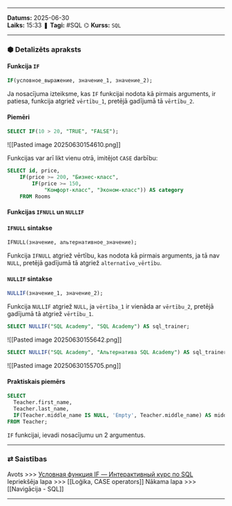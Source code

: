 ___
**Datums:** 2025-06-30   
**Laiks:** 15:33 
❚ **Tagi:** #SQL 
⌬ **Kurss:**  `SQL`

---
### ⬢ Detalizēts apraksts
#### Funkcija `IF`
```sql
IF(условное_выражение, значение_1, значение_2);
```

Ja nosacījuma izteiksme, kas `IF` funkcijai nodota kā pirmais arguments, ir patiesa, funkcija atgriež `vērtību_1`, pretējā gadījumā tā `vērtību_2`.

#### Piemēri
```sql
SELECT IF(10 > 20, "TRUE", "FALSE");
```

![[Pasted image 20250630154610.png]]

Funkcijas var arī likt vienu otrā, imitējot `CASE` darbību:
```sql
SELECT id, price,
    IF(price >= 200, "Бизнес-класс",
        IF(price >= 150,
            "Комфорт-класс", "Эконом-класс")) AS category
    FROM Rooms
```

#### Funkcijas `IFNULL` un `NULLIF`

#### `IFNULL` sintakse

```sql
IFNULL(значение, альтернативное_значение);
```

Funkcija `IFNULL` atgriež vērtību, kas nodota kā pirmais arguments, ja tā nav `NULL`, pretējā gadījumā tā atgriež `alternatīvo_vērtību`.

#### `NULLIF` sintakse

```sql
NULLIF(значение_1, значение_2);
```

Funkcija `NULLIF` atgriež `NULL`, ja `vērtība_1` ir vienāda ar `vērtību_2`, pretējā gadījumā tā atgriež `vērtību_1`.

```sql
SELECT NULLIF("SQL Academy", "SQL Academy") AS sql_trainer;
```

![[Pasted image 20250630155642.png]]

```sql
SELECT NULLIF("SQL Academy", "Альтернатива SQL Academy") AS sql_trainer;
```

![[Pasted image 20250630155705.png]]

#### Praktiskais piemērs

```sql
SELECT 
  Teacher.first_name, 
  Teacher.last_name, 
  IF(Teacher.middle_name IS NULL, 'Empty', Teacher.middle_name) AS middle_name
FROM Teacher;
```

`IF` funkcijai, ievadi nosacījumu un 2 argumentus.

---
### ⇄ Saistības
Avots >>> [Условная функция IF — Интерактивный курс по SQL](https://sql-academy.org/ru/guide/if-function)
Iepriekšēja lapa >>> [[Loģika, CASE operators]]
Nākama lapa >>> [[Navigācija - SQL]]
___